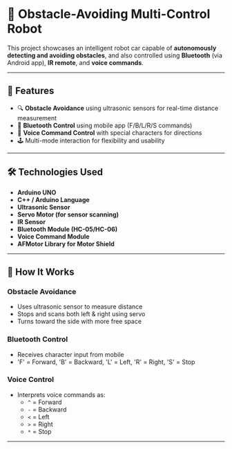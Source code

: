 # 🤖 Obstacle-Avoiding Multi-Control Robot

This project showcases an intelligent robot car capable of **autonomously detecting and avoiding obstacles**, and also controlled using **Bluetooth** (via Android app), **IR remote**, and **voice commands**.

---

## 🚀 Features

- 🔍 **Obstacle Avoidance** using ultrasonic sensors for real-time distance measurement
- 📲 **Bluetooth Control** using mobile app (F/B/L/R/S commands)
- 🎤 **Voice Command Control** with special characters for directions
- 🕹️ Multi-mode interaction for flexibility and usability

---

## 🛠️ Technologies Used

- **Arduino UNO**
- **C++ / Arduino Language**
- **Ultrasonic Sensor**
- **Servo Motor (for sensor scanning)**
- **IR Sensor**
- **Bluetooth Module (HC-05/HC-06)**
- **Voice Command Module**
- **AFMotor Library for Motor Shield**

---

## 🧠 How It Works

### Obstacle Avoidance
- Uses ultrasonic sensor to measure distance
- Stops and scans both left & right using servo
- Turns toward the side with more free space

### Bluetooth Control
- Receives character input from mobile
- 'F' = Forward, 'B' = Backward, 'L' = Left, 'R' = Right, 'S' = Stop

### Voice Control
- Interprets voice commands as:
  - `^` = Forward
  - `-` = Backward
  - `<` = Left
  - `>` = Right
  - `*` = Stop

---


